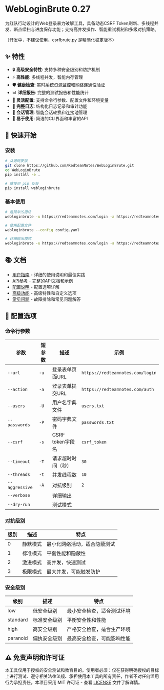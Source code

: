 # WebLoginBrute 0.27

为红队行动设计的Web登录暴力破解工具，具备动态CSRF Token刷新、多线程并发、断点续扫与进度保存功能；支持高并发操作、智能重试机制和多级对抗策略。

（开发中，不建议使用，csrfbrute.py 是精简化稳定版本）

## ✨ 特性

- 🔒 **高级安全特性**: 支持多种安全级别和防护机制
- ⚡ **高性能**: 多线程并发，智能内存管理
- 🛡️ **健康检查**: 实时系统资源监控和网络连通性验证
- 📊 **详细报告**: 完整的测试报告和性能统计
- 🔧 **灵活配置**: 支持命令行参数、配置文件和环境变量
- 📝 **完整日志**: 结构化日志记录和审计功能
- 🔄 **会话管理**: 智能会话轮换和连接池管理
- 🚀 **易于使用**: 简洁的CLI界面和丰富的API

## 🚀 快速开始

### 安装

```bash
# 从源码安装
git clone https://github.com/RedteamNotes/WebLoginBrute.git
cd WebLoginBrute
pip install -e .

# 或使用 pip 安装
pip install webloginbrute
```

### 基本使用

```bash
# 最简单的用法
webloginbrute -u https://redteamnotes.com/login -a https://redteamnotes.com/auth -U users.txt -P passwords.txt

# 使用配置文件
webloginbrute --config config.yaml

# 详细输出模式
webloginbrute -u https://redteamnotes.com/login -a https://redteamnotes.com/auth -U users.txt -P passwords.txt --verbose
```

## 📚 文档

- [用户指南](docs/User-Guide.md) - 详细的使用说明和最佳实践
- [API参考](docs/API-Reference.md) - 完整的API文档和示例
- [配置说明](docs/Configuration.md) - 配置选项详解
- [高级功能](docs/Advanced-Features.md) - 高级特性和自定义选项
- [常见问题](docs/FAQ.md) - 故障排除和常见问题解答

## 🔧 配置选项

### 命令行参数

| 参数 | 短参数 | 描述 | 示例 |
|------|--------|------|------|
| `--url` | `-u` | 登录表单页面URL | `https://redteamnotes.com/login` |
| `--action` | `-a` | 登录表单提交URL | `https://redteamnotes.com/auth` |
| `--users` | `-U` | 用户名字典文件 | `users.txt` |
| `--passwords` | `-P` | 密码字典文件 | `passwords.txt` |
| `--csrf` | `-s` | CSRF token字段名 | `csrf_token` |
| `--timeout` | `-T` | 请求超时时间（秒） | `30` |
| `--threads` | `-t` | 并发线程数 | `10` |
| `--aggressive` | `-A` | 对抗级别 | `2` |
| `--verbose` | | 详细输出 | |
| `--dry-run` | | 测试模式 | |

### 对抗级别

| 级别 | 描述 | 特点 |
|------|------|------|
| 0 | 静默模式 | 最小化网络活动，适合隐蔽测试 |
| 1 | 标准模式 | 平衡性能和隐蔽性 |
| 2 | 激进模式 | 高并发，快速测试 |
| 3 | 极限模式 | 最大并发，可能触发防护 |

### 安全级别

| 级别 | 描述 | 特点 |
|------|------|------|
| low | 低安全级别 | 最小安全检查，适合测试环境 |
| standard | 标准安全级别 | 平衡安全性和性能 |
| high | 高安全级别 | 严格安全检查，适合生产环境 |
| paranoid | 偏执安全级别 | 最高安全检查，可能影响性能 |

## ⚠️ 免责声明和许可证

本工具仅用于授权的安全测试和教育目的。使用者必须：仅在获得明确授权的目标上进行测试、遵守相关法律法规、承担使用本工具的所有责任，作者不对任何滥用行为承担责任。本项目采用 MIT 许可证 - 查看 [LICENSE](LICENSE) 文件了解详情。
